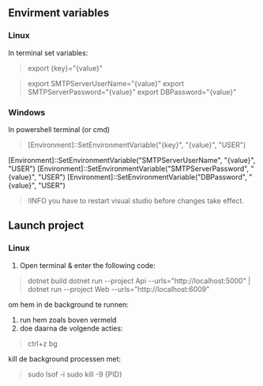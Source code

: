 ## Envirment variables
### Linux
In terminal set variables:
> export {key}="{value}"

> export SMTPServerUserName="{value}"
> export SMTPServerPassword="{value}"
> export DBPassword="{value}"

### Windows
In powershell terminal (or cmd)
> [Environment]::SetEnvironmentVariable("{key}", "{value}", "USER")

[Environment]::SetEnvironmentVariable("SMTPServerUserName", "{value}", "USER")
[Environment]::SetEnvironmentVariable("SMTPServerPassword", "{value}", "USER")
[Environment]::SetEnvironmentVariable("DBPassword", "{value}", "USER")

> !INFO
> you have to restart visual studio before changes take effect.
    
## Launch project
### Linux
1. Open terminal & enter the following code:
> dotnet build
> dotnet run --project Api --urls="http://localhost:5000" | dotnet run --project Web --urls="http://localhost:6009"

om hem in de background te runnen:
1. run hem zoals boven vermeld
1. doe daarna de volgende acties:
> ctrl+z
> bg

kill de background processen met:
> sudo lsof -i
> sudo kill -9 {PID}